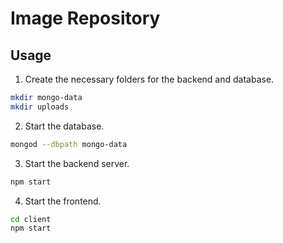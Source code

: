 # Image Repository

## Usage

1. Create the necessary folders for the backend and database.
```bash
mkdir mongo-data
mkdir uploads
```

2. Start the database.
```bash
mongod --dbpath mongo-data
```

3. Start the backend server.
```bash
npm start
```

4. Start the frontend.
```bash
cd client
npm start
```